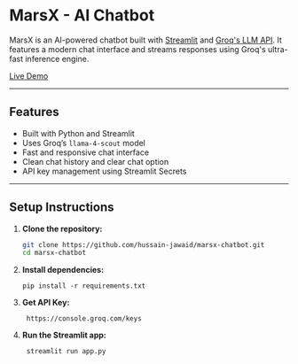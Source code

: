 # MarsX - AI Chatbot

MarsX is an AI-powered chatbot built with [Streamlit](https://streamlit.io/) and [Groq's LLM API](https://groq.com/). It features a modern chat interface and streams responses using Groq's ultra-fast inference engine.

[Live Demo](https://marsx-chatbot.streamlit.app/)

---

## Features

- Built with Python and Streamlit
- Uses Groq’s `llama-4-scout` model
- Fast and responsive chat interface
- Clean chat history and clear chat option
- API key management using Streamlit Secrets

---

## Setup Instructions

1. **Clone the repository:**
   ```bash
   git clone https://github.com/hussain-jawaid/marsx-chatbot.git
   cd marsx-chatbot
   ```

2. **Install dependencies:**
   ``` commandline
   pip install -r requirements.txt
   ```

3. **Get API Key:**
   ```Browser
    https://console.groq.com/keys
   ```

4. **Run the Streamlit app:**
   ```commandline
    streamlit run app.py
   ```
